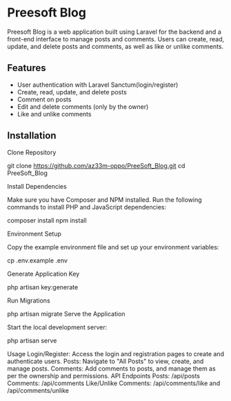 # Preesoft Blog

Preesoft Blog is a web application built using Laravel for the backend and a front-end interface to manage posts and comments. Users can create, read, update, and delete posts and comments, as well as like or unlike comments.

## Features

- User authentication with Laravel Sanctum(login/register)
- Create, read, update, and delete posts
- Comment on posts
- Edit and delete comments (only by the owner)
- Like and unlike comments

## Installation

Clone Repository

git clone https://github.com/az33m-oppo/PreeSoft_Blog.git
   cd PreeSoft_Blog

   Install Dependencies

Make sure you have Composer and NPM installed. Run the following commands to install PHP and JavaScript dependencies:

composer install
npm install

Environment Setup

Copy the example environment file and set up your environment variables:

cp .env.example .env

Generate Application Key

php artisan key:generate

Run Migrations

php artisan migrate
Serve the Application

Start the local development server:

php artisan serve

Usage
Login/Register: Access the login and registration pages to create and authenticate users.
Posts: Navigate to "All Posts" to view, create, and manage posts.
Comments: Add comments to posts, and manage them as per the ownership and permissions.
API Endpoints
Posts: /api/posts
Comments: /api/comments
Like/Unlike Comments: /api/comments/like and /api/comments/unlike